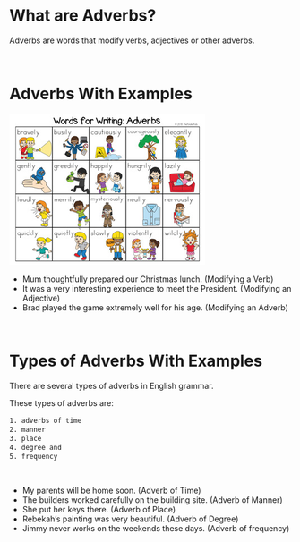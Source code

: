 # What are Adverbs?
Adverbs are words that modify verbs, adjectives or other adverbs.

<br>

# Adverbs With Examples

![partofspeech](images/adverb.jpg)


- Mum thoughtfully prepared our Christmas lunch. (Modifying a Verb)
- It was a very interesting experience to meet the President. (Modifying an Adjective)
- Brad played the game extremely well for his age. (Modifying an Adverb)

<br>

# Types of Adverbs With Examples

There are several types of adverbs in English grammar. 

These types of adverbs are:

    1. adverbs of time
    2. manner
    3. place
    4. degree and 
    5. frequency

<br>

- My parents will be home soon. (Adverb of Time)
- The builders worked carefully on the building site. (Adverb of Manner)
- She put her keys there. (Adverb of Place)
- Rebekah’s painting was very beautiful. (Adverb of Degree)
- Jimmy never works on the weekends these days. (Adverb of frequency)



